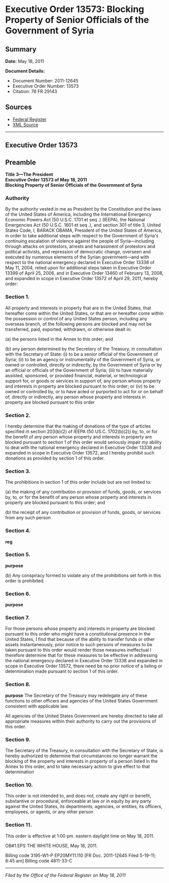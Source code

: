 # Executive Order 13573: Blocking Property of Senior Officials of the Government of Syria

## Summary

**Date:** May 18, 2011

**Document Details:**
- Document Number: 2011-12645
- Executive Order Number: 13573
- Citation: 76 FR 29143

## Sources
- [Federal Register](https://www.federalregister.gov/documents/2011/05/20/2011-12645/blocking-property-of-senior-officials-of-the-government-of-syria)
- [XML Source](https://www.federalregister.gov/documents/full_text/xml/2011/05/20/2011-12645.xml)

---

## Executive Order 13573

## Preamble

**Title 3—The President**  
**Executive Order 13573 of May 18, 2011**  
**Blocking Property of Senior Officials of the Government of Syria**

### Authority

By the authority vested in me as President by the Constitution and the laws of the United States of America, including the International Emergency Economic Powers Act (50 U.S.C. 1701 
et seq
.) (IEEPA), the National Emergencies Act (50 U.S.C. 1601 
et seq
.), and section 301 of title 3, United States Code, 
I, BARACK OBAMA, President of the United States of America, in order to take additional steps with respect to the Government of Syria's continuing escalation of violence against the people of Syria—including through attacks on protestors, arrests and harassment of protestors and political activists, and repression of democratic change, overseen and executed by numerous elements of the Syrian government—and with respect to the national emergency declared in Executive Order 13338 of May 11, 2004, relied upon for additional steps taken in Executive Order 13399 of April 25, 2006, and in Executive Order 13460 of February 13, 2008, and expanded in scope in Executive Order 13572 of April 29, 2011, hereby order:
### Section 1.

All property and interests in property that are in the United States, that hereafter come within the United States, or that are or hereafter come within the possession or control of any United States person, including any overseas branch, of the following persons are blocked and may not be transferred, paid, exported, withdrawn, or otherwise dealt in:

(a) the persons listed in the Annex to this order; and

(b) any person determined by the Secretary of the Treasury, in consultation with the Secretary of State:
    (i) to be a senior official of the Government of Syria;
    (ii) to be an agency or instrumentality of the Government of Syria, or owned or controlled, directly or indirectly, by the Government of Syria or by an official or officials of the Government of Syria;
    (iii) to have materially assisted, sponsored, or provided financial, material, or technological support for, or goods or services in support of, any person whose property and interests in property are blocked pursuant to this order; or 
    (iv) to be owned or controlled by, or to have acted or purported to act for or on behalf of, directly or indirectly, any person whose property and interests in property are blocked pursuant to this order
### Section 2.

I hereby determine that the making of donations of the type of articles specified in section 203(b)(2) of IEEPA (50 US.C. 1702(b)(2)) by, to, or for the benefit of any person whose property and interests in property are blocked pursuant to section 1 of this order would seriously impair my ability to deal with the national emergency declared in Executive Order 13338 and expanded in scope in Executive Order 13572, and I hereby prohibit such donations as provided by section 1 of this order.
### Section 3.

The prohibitions in section 1 of this order include but are not limited to:

(a) the making of any contribution or provision of funds, goods, or services by, to, or for the benefit of any person whose property and interests in property are blocked pursuant to this order; and

(b) the receipt of any contribution or provision of funds, goods, or services from any such person
### Section 4.

**reg**

### Section 5.

**purpose**

(b) Any conspiracy formed to violate any of the prohibitions set forth in this order is prohibited.
### Section 6.

**purpose**

### Section 7.

For those persons whose property and interests in property are blocked pursuant to this order who might have a constitutional presence in the United States, I find that because of the ability to transfer funds or other assets instantaneously, prior notice to such persons of measures to be taken pursuant to this order would render those measures ineffectual  I therefore determine that for these measures to be effective in addressing the national emergency declared in Executive Order 13338 and expanded in scope in Executive Order 13572, there need be no prior notice of a listing or determination made pursuant to section 1 of this order.
### Section 8.

**purpose**
  The Secretary of the Treasury may redelegate any of these functions to other officers and agencies of the United States Government consistent with applicable law.

All agencies of the United States Government are hereby directed to take all appropriate measures within their authority to carry out the provisions of this order.
### Section 9.

The Secretary of the Treasury, in consultation with the Secretary of State, is hereby authorized to determine that circumstances no longer warrant the blocking of the property and interests in property of a person listed in the Annex to this order, and to take necessary action to give effect to that determination
### Section 10.

This order is not intended to, and does not, create any right or benefit, substantive or procedural, enforceable at law or in equity by any party against the United States, its departments, agencies, or entities, its officers, employees, or agents, or any other person
### Section 11.

This order is effective at 1:00 pm. eastern daylight time on May 18, 2011.

OB#1.EPS
THE WHITE HOUSE,
May 18, 2011.

Billing code 3195-W1-P
EP20MY11.110
[FR Doc. 2011-12645
Filed 5-19-11; 8:45 am]
Billing code 4811-33-C

---

*Filed by the Office of the Federal Register on May 18, 2011*

